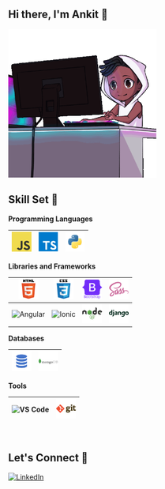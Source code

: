 ## Hi there, I'm Ankit 👋

<img src="216644497-1951db19-8f3d-4e44-ac08-8e9d7e0d94a7.gif" height="300px" />

## Skill Set 💪

**Programming Languages**

<img alt="JS" title="JavaScript" width="40px" src="https://raw.githubusercontent.com/github/explore/master/topics/javascript/javascript.png">|<img  alt="typescript" title="TypeScript" width="40px" src="https://raw.githubusercontent.com/devicons/devicon/master/icons/typescript/typescript-original.svg"/>|<img title="Python" alt="Python" width="40px" src="https://raw.githubusercontent.com/github/explore/master/topics/python/python.png" />
|--|--|--|

**Libraries and Frameworks**

<img title="HTML" alt="HTML" width="40px" src="https://raw.githubusercontent.com/devicons/devicon/master/icons/html5/html5-original-wordmark.svg">|<img title="CSS" alt="CSS" width="40px" src="https://raw.githubusercontent.com/devicons/devicon/master/icons/css3/css3-original-wordmark.svg">|<img title="Docker" alt="Docker" width="40px" src="https://raw.githubusercontent.com/devicons/devicon/master/icons/bootstrap/bootstrap-plain-wordmark.svg">|<img title="SCSS" alt="SCSS" width="40px" src="https://raw.githubusercontent.com/devicons/devicon/master/icons/sass/sass-original.svg">
|--|--|--|--|
<img title="Angular" alt="Angular" width="40px" src="https://angular.io/assets/images/logos/angular/angular.svg">|<img title="Ionic" alt="Ionic" width="40px" src="https://upload.wikimedia.org/wikipedia/commons/d/d1/Ionic_Logo.svg">|<img title="Flask" alt="Flask" width="40px" src="https://raw.githubusercontent.com/devicons/devicon/master/icons/nodejs/nodejs-original-wordmark.svg">|<img title="Django" alt="Django" width="40px" src="https://raw.githubusercontent.com/github/explore/master/topics/django/django.png">

**Databases**

<img title="SQL" alt="SQL" width="40px" src="https://raw.githubusercontent.com/github/explore/master/topics/sql/sql.png">|<img title="MongoDB" alt="MongoDB" width="40px" src="https://raw.githubusercontent.com/github/explore/master/topics/mongodb/mongodb.png">
|--|--|

**Tools**

<img title="VS Code" alt="VS Code" width="40px" src="https://img.icons8.com/fluent/48/000000/visual-studio-code-2019.png">|<img title="git" alt="git" width="40px" src="https://raw.githubusercontent.com/github/explore/master/topics/git/git.png">
|--|--|
<br>

## Let's Connect 🤝

<a href="https://www.linkedin.com/in/ankit-sahu-a9b220192/" target="_blank"><img title="LinkedIn" alt="LinkedIn" src="https://img.shields.io/badge/linkedin-0A66C2?style=for-the-badge&logo=linkedin&logoColor=white" /></a>
